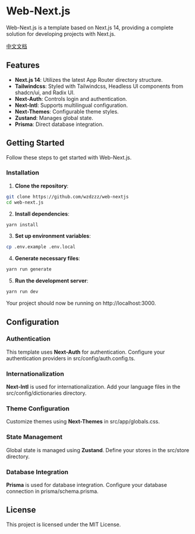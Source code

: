 # Web-Next.js

Web-Next.js is a template based on Next.js 14, providing a complete solution for developing projects with Next.js.

[中文文档](./ReadME_zh.md)

## Features

- **Next.js 14**: Utilizes the latest App Router directory structure.
- **Tailwindcss**: Styled with Tailwindcss, Headless UI components from shadcn/ui, and Radix UI.
- **Next-Auth**: Controls login and authentication.
- **Next-Intl**: Supports multilingual configuration.
- **Next-Themes**: Configurable theme styles.
- **Zustand**: Manages global state.
- **Prisma**: Direct database integration.

## Getting Started

Follow these steps to get started with Web-Next.js.

### Installation

1. **Clone the repository**:

```bash
git clone https://github.com/wzdzzz/web-nextjs
cd web-next.js
```

2. **Install dependencies**:

```bash
yarn install
```

3. **Set up environment variables**:

```bash
cp .env.example .env.local
```

4. **Generate necessary files**:

```bash
yarn run generate
```

5. **Run the development server**:

```bash
yarn run dev
```

Your project should now be running on http://localhost:3000.

## Configuration

### Authentication

This template uses **Next-Auth** for authentication. Configure your authentication providers in src/config/auth.config.ts.

### Internationalization

**Next-Intl** is used for internationalization. Add your language files in the src/config/dictionaries directory.

### Theme Configuration

Customize themes using **Next-Themes** in src/app/globals.css.

### State Management

Global state is managed using **Zustand**. Define your stores in the src/store directory.

### Database Integration

**Prisma** is used for database integration. Configure your database connection in prisma/schema.prisma.

## License

This project is licensed under the MIT License.
